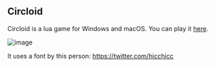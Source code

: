 ## Circloid

Circloid is a lua game for Windows and macOS. You can play it [here](https://www.playcastle.io/games?name=Circloid&author=ben&url=https://raw.githubusercontent.com/terribleben/circloid/release/main.lua).

![image](https://user-images.githubusercontent.com/1316332/43732938-e0ee7070-9967-11e8-90dc-020c7c20360a.png)

It uses a font by this person: https://twitter.com/hicchicc